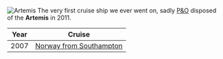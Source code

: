 ![Artemis](../../Diary/2007/Norway/artemis_at_flam.JPG)
The very first cruise ship we ever went on, sadly [P&O](P&O) disposed of the **Artemis** in 2011.

|Year|Cruise|
|-|-|
|2007|[Norway from Southampton](2007/Norway/artemis)|
